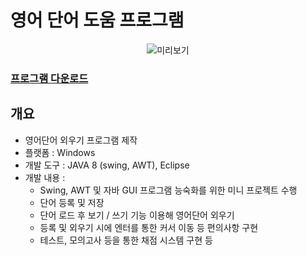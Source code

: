 # 영어 단어 도움 프로그램
<center>

 ![미리보기](../wordStudy.gif)

</center>

### [프로그램 다운로드](http://naver.me/5yqfC4vT)


## 개요
- 영어단어 외우기 프로그램 제작
- 플랫폼 : Windows
- 개발 도구 : JAVA 8 (swing, AWT), Eclipse
- 개발 내용 :
  - Swing, AWT 및 자바 GUI 프로그램 능숙화를 위한 미니 프로젝트 수행
  - 단어 등록 및 저장
  - 단어 로드 후 보기 / 쓰기 기능 이용해 영어단어 외우기
  - 등록 및 외우기 시에 엔터를 통한 커서 이동 등 편의사항 구현
  - 테스트, 모의고사 등을 통한 채점 시스템 구현 등